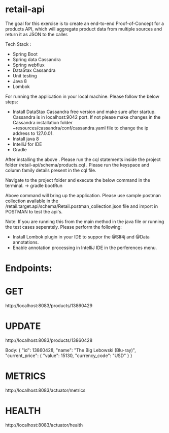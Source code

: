 # retail-api

The goal for this exercise is to create an end-to-end Proof-of-Concept for a products API, which will aggregate product
data from multiple sources and return it as JSON to the caller.

Tech Stack :

- Spring Boot
- Spring data Cassandra
- Spring webflux
- DataStax Cassandra
- Unit testing
- Java 8
- Lombok

For running the application in your local machine. Please follow the below steps:

- Install DataStax Cassandra free version and make sure after startup. Cassandra is in localhost:9042 port. If not
  please make changes in the Cassandra installation folder ~resources/cassandra/conf/cassandra.yaml file to change
  the ip address to 127.0.01.
- Install java 8
- IntelliJ for IDE
- Gradle

After installing the above . Please run the cql statements inside the project folder /retail-api/schema/products.cql .
Please run the keyspace and column family details present in the cql file.

Navigate to the project folder and execute the below command in the terminal. -> gradle bootRun

Above command will bring up the application. Please use sample postman collection available in the
/retail.target.api/schema/Retail.postman_collection.json file and import in POSTMAN to test the api's.

Note:
If you are running this from the main method in the java file or running the test cases seperately. Please perform the
following:

- Install Lombok plugin in your IDE to suppor the @Slf4j and @Data annotations.
- Enable annotation processing in IntelliJ IDE in the perferences menu.

# Endpoints:

# GET

http://localhost:8083/products/13860429

# UPDATE

http://localhost:8083/products/13860428

Body:
{
"id": 13860428,
"name": "The Big Lebowski (Blu-ray)",
"current_price": {
"value": 15130,
"currency_code": "USD"
} }

# METRICS

http://localhost:8083/actuator/metrics

# HEALTH

http://localhost:8083/actuator/health
